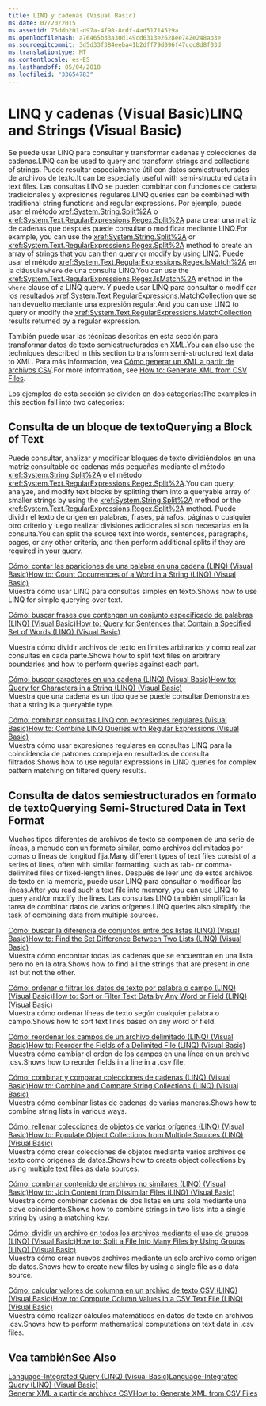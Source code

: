 ```yaml
---
title: LINQ y cadenas (Visual Basic)
ms.date: 07/20/2015
ms.assetid: 75ddb201-d97a-4f98-8cdf-4ad51714529a
ms.openlocfilehash: a76465b33a30d149cd6313e2628ee742e248ab3e
ms.sourcegitcommit: 3d5d33f384eeba41b2dff79d096f47ccc8d8f03d
ms.translationtype: MT
ms.contentlocale: es-ES
ms.lasthandoff: 05/04/2018
ms.locfileid: "33654783"
---
```

# <a name="linq-and-strings-visual-basic"></a><span data-ttu-id="3755f-102">LINQ y cadenas (Visual Basic)</span><span class="sxs-lookup"><span data-stu-id="3755f-102">LINQ and Strings (Visual Basic)</span></span>
<span data-ttu-id="3755f-103">Se puede usar LINQ para consultar y transformar cadenas y colecciones de cadenas.</span><span class="sxs-lookup"><span data-stu-id="3755f-103">LINQ can be used to query and transform strings and collections of strings.</span></span> <span data-ttu-id="3755f-104">Puede resultar especialmente útil con datos semiestructurados de archivos de texto.</span><span class="sxs-lookup"><span data-stu-id="3755f-104">It can be especially useful with semi-structured data in text files.</span></span> <span data-ttu-id="3755f-105">Las consultas LINQ se pueden combinar con funciones de cadena tradicionales y expresiones regulares.</span><span class="sxs-lookup"><span data-stu-id="3755f-105">LINQ queries can be combined with traditional string functions and regular expressions.</span></span> <span data-ttu-id="3755f-106">Por ejemplo, puede usar el método <xref:System.String.Split%2A> o <xref:System.Text.RegularExpressions.Regex.Split%2A> para crear una matriz de cadenas que después puede consultar o modificar mediante LINQ.</span><span class="sxs-lookup"><span data-stu-id="3755f-106">For example, you can use the <xref:System.String.Split%2A> or <xref:System.Text.RegularExpressions.Regex.Split%2A> method to create an array of strings that you can then query or modify by using LINQ.</span></span> <span data-ttu-id="3755f-107">Puede usar el método <xref:System.Text.RegularExpressions.Regex.IsMatch%2A> en la cláusula `where` de una consulta LINQ.</span><span class="sxs-lookup"><span data-stu-id="3755f-107">You can use the <xref:System.Text.RegularExpressions.Regex.IsMatch%2A> method in the `where` clause of a LINQ query.</span></span> <span data-ttu-id="3755f-108">Y puede usar LINQ para consultar o modificar los resultados <xref:System.Text.RegularExpressions.MatchCollection> que se han devuelto mediante una expresión regular.</span><span class="sxs-lookup"><span data-stu-id="3755f-108">And you can use LINQ to query or modify the <xref:System.Text.RegularExpressions.MatchCollection> results returned by a regular expression.</span></span>  
  
 <span data-ttu-id="3755f-109">También puede usar las técnicas descritas en esta sección para transformar datos de texto semiestructurados en XML.</span><span class="sxs-lookup"><span data-stu-id="3755f-109">You can also use the techniques described in this section to transform semi-structured text data to XML.</span></span> <span data-ttu-id="3755f-110">Para más información, vea [Cómo generar un XML a partir de archivos CSV](how-to-generate-xml-from-csv-files.md).</span><span class="sxs-lookup"><span data-stu-id="3755f-110">For more information, see [How to: Generate XML from CSV Files](how-to-generate-xml-from-csv-files.md).</span></span>  
  
 <span data-ttu-id="3755f-111">Los ejemplos de esta sección se dividen en dos categorías:</span><span class="sxs-lookup"><span data-stu-id="3755f-111">The examples in this section fall into two categories:</span></span>  
  
## <a name="querying-a-block-of-text"></a><span data-ttu-id="3755f-112">Consulta de un bloque de texto</span><span class="sxs-lookup"><span data-stu-id="3755f-112">Querying a Block of Text</span></span>  
 <span data-ttu-id="3755f-113">Puede consultar, analizar y modificar bloques de texto dividiéndolos en una matriz consultable de cadenas más pequeñas mediante el método <xref:System.String.Split%2A> o el método <xref:System.Text.RegularExpressions.Regex.Split%2A>.</span><span class="sxs-lookup"><span data-stu-id="3755f-113">You can query, analyze, and modify text blocks by splitting them into a queryable array of smaller strings by using the <xref:System.String.Split%2A> method or the <xref:System.Text.RegularExpressions.Regex.Split%2A> method.</span></span> <span data-ttu-id="3755f-114">Puede dividir el texto de origen en palabras, frases, párrafos, páginas o cualquier otro criterio y luego realizar divisiones adicionales si son necesarias en la consulta.</span><span class="sxs-lookup"><span data-stu-id="3755f-114">You can split the source text into words, sentences, paragraphs, pages, or any other criteria, and then perform additional splits if they are required in your query.</span></span>  
  
 [<span data-ttu-id="3755f-115">Cómo: contar las apariciones de una palabra en una cadena (LINQ) (Visual Basic)</span><span class="sxs-lookup"><span data-stu-id="3755f-115">How to: Count Occurrences of a Word in a String (LINQ) (Visual Basic)</span></span>](how-to-count-occurrences-of-a-word-in-a-string-linq.md)  
 <span data-ttu-id="3755f-116">Muestra cómo usar LINQ para consultas simples en texto.</span><span class="sxs-lookup"><span data-stu-id="3755f-116">Shows how to use LINQ for simple querying over text.</span></span>  
  
 [<span data-ttu-id="3755f-117">Cómo: buscar frases que contengan un conjunto especificado de palabras (LINQ) (Visual Basic)</span><span class="sxs-lookup"><span data-stu-id="3755f-117">How to: Query for Sentences that Contain a Specified Set of Words (LINQ) (Visual Basic)</span></span>](how-to-query-for-sentences-that-contain-a-specified-set-of-words.md)

 <span data-ttu-id="3755f-118">Muestra cómo dividir archivos de texto en límites arbitrarios y cómo realizar consultas en cada parte.</span><span class="sxs-lookup"><span data-stu-id="3755f-118">Shows how to split text files on arbitrary boundaries and how to perform queries against each part.</span></span>  
  
 [<span data-ttu-id="3755f-119">Cómo: buscar caracteres en una cadena (LINQ) (Visual Basic)</span><span class="sxs-lookup"><span data-stu-id="3755f-119">How to: Query for Characters in a String (LINQ) (Visual Basic)</span></span>](how-to-query-for-characters-in-a-string-linq.md)  
 <span data-ttu-id="3755f-120">Muestra que una cadena es un tipo que se puede consultar.</span><span class="sxs-lookup"><span data-stu-id="3755f-120">Demonstrates that a string is a queryable type.</span></span>  
  
 [<span data-ttu-id="3755f-121">Cómo: combinar consultas LINQ con expresiones regulares (Visual Basic)</span><span class="sxs-lookup"><span data-stu-id="3755f-121">How to: Combine LINQ Queries with Regular Expressions (Visual Basic)</span></span>](how-to-combine-linq-queries-with-regular-expressions.md)  
 <span data-ttu-id="3755f-122">Muestra cómo usar expresiones regulares en consultas LINQ para la coincidencia de patrones compleja en resultados de consulta filtrados.</span><span class="sxs-lookup"><span data-stu-id="3755f-122">Shows how to use regular expressions in LINQ queries for complex pattern matching on filtered query results.</span></span>  
  
## <a name="querying-semi-structured-data-in-text-format"></a><span data-ttu-id="3755f-123">Consulta de datos semiestructurados en formato de texto</span><span class="sxs-lookup"><span data-stu-id="3755f-123">Querying Semi-Structured Data in Text Format</span></span>  
 <span data-ttu-id="3755f-124">Muchos tipos diferentes de archivos de texto se componen de una serie de líneas, a menudo con un formato similar, como archivos delimitados por comas o líneas de longitud fija.</span><span class="sxs-lookup"><span data-stu-id="3755f-124">Many different types of text files consist of a series of lines, often with similar formatting, such as tab- or comma-delimited files or fixed-length lines.</span></span> <span data-ttu-id="3755f-125">Después de leer uno de estos archivos de texto en la memoria, puede usar LINQ para consultar o modificar las líneas.</span><span class="sxs-lookup"><span data-stu-id="3755f-125">After you read such a text file into memory, you can use LINQ to query and/or modify the lines.</span></span> <span data-ttu-id="3755f-126">Las consultas LINQ también simplifican la tarea de combinar datos de varios orígenes.</span><span class="sxs-lookup"><span data-stu-id="3755f-126">LINQ queries also simplify the task of combining data from multiple sources.</span></span>  
  
 [<span data-ttu-id="3755f-127">Cómo: buscar la diferencia de conjuntos entre dos listas (LINQ) (Visual Basic)</span><span class="sxs-lookup"><span data-stu-id="3755f-127">How to: Find the Set Difference Between Two Lists (LINQ) (Visual Basic)</span></span>](how-to-find-the-set-difference-between-two-lists-linq.md)  
 <span data-ttu-id="3755f-128">Muestra cómo encontrar todas las cadenas que se encuentran en una lista pero no en la otra.</span><span class="sxs-lookup"><span data-stu-id="3755f-128">Shows how to find all the strings that are present in one list but not the other.</span></span>  
  
 [<span data-ttu-id="3755f-129">Cómo: ordenar o filtrar los datos de texto por palabra o campo (LINQ) (Visual Basic)</span><span class="sxs-lookup"><span data-stu-id="3755f-129">How to: Sort or Filter Text Data by Any Word or Field (LINQ) (Visual Basic)</span></span>](how-to-sort-or-filter-text-data-by-any-word-or-field-linq.md)  
 <span data-ttu-id="3755f-130">Muestra cómo ordenar líneas de texto según cualquier palabra o campo.</span><span class="sxs-lookup"><span data-stu-id="3755f-130">Shows how to sort text lines based on any word or field.</span></span>  
  
 [<span data-ttu-id="3755f-131">Cómo: reordenar los campos de un archivo delimitado (LINQ) (Visual Basic)</span><span class="sxs-lookup"><span data-stu-id="3755f-131">How to: Reorder the Fields of a Delimited File (LINQ) (Visual Basic)</span></span>](how-to-reorder-the-fields-of-a-delimited-file.md)  
 <span data-ttu-id="3755f-132">Muestra cómo cambiar el orden de los campos en una línea en un archivo .csv.</span><span class="sxs-lookup"><span data-stu-id="3755f-132">Shows how to reorder fields in a line in a .csv file.</span></span>  
  
 [<span data-ttu-id="3755f-133">Cómo: combinar y comparar colecciones de cadenas (LINQ) (Visual Basic)</span><span class="sxs-lookup"><span data-stu-id="3755f-133">How to: Combine and Compare String Collections (LINQ) (Visual Basic)</span></span>](how-to-combine-and-compare-string-collections-linq.md)  
 <span data-ttu-id="3755f-134">Muestra cómo combinar listas de cadenas de varias maneras.</span><span class="sxs-lookup"><span data-stu-id="3755f-134">Shows how to combine string lists in various ways.</span></span>  
  
 [<span data-ttu-id="3755f-135">Cómo: rellenar colecciones de objetos de varios orígenes (LINQ) (Visual Basic)</span><span class="sxs-lookup"><span data-stu-id="3755f-135">How to: Populate Object Collections from Multiple Sources (LINQ) (Visual Basic)</span></span>](how-to-populate-object-collections-from-multiple-sources-linq.md)  
 <span data-ttu-id="3755f-136">Muestra cómo crear colecciones de objetos mediante varios archivos de texto como orígenes de datos.</span><span class="sxs-lookup"><span data-stu-id="3755f-136">Shows how to create object collections by using multiple text files as data sources.</span></span>  
  
 [<span data-ttu-id="3755f-137">Cómo: combinar contenido de archivos no similares (LINQ) (Visual Basic)</span><span class="sxs-lookup"><span data-stu-id="3755f-137">How to: Join Content from Dissimilar Files (LINQ) (Visual Basic)</span></span>](how-to-join-content-from-dissimilar-files-linq.md)  
 <span data-ttu-id="3755f-138">Muestra cómo combinar cadenas de dos listas en una sola mediante una clave coincidente.</span><span class="sxs-lookup"><span data-stu-id="3755f-138">Shows how to combine strings in two lists into a single string by using a matching key.</span></span>  
  
 [<span data-ttu-id="3755f-139">Cómo: dividir un archivo en todos los archivos mediante el uso de grupos (LINQ) (Visual Basic)</span><span class="sxs-lookup"><span data-stu-id="3755f-139">How to: Split a File Into Many Files by Using Groups (LINQ) (Visual Basic)</span></span>](how-to-split-a-file-into-many-files-by-using-groups-linq.md)  
 <span data-ttu-id="3755f-140">Muestra cómo crear nuevos archivos mediante un solo archivo como origen de datos.</span><span class="sxs-lookup"><span data-stu-id="3755f-140">Shows how to create new files by using a single file as a data source.</span></span>  
  
 [<span data-ttu-id="3755f-141">Cómo: calcular valores de columna en un archivo de texto CSV (LINQ) (Visual Basic)</span><span class="sxs-lookup"><span data-stu-id="3755f-141">How to: Compute Column Values in a CSV Text File (LINQ) (Visual Basic)</span></span>](how-to-compute-column-values-in-a-csv-text-file-linq.md)  
 <span data-ttu-id="3755f-142">Muestra cómo realizar cálculos matemáticos en datos de texto en archivos .csv.</span><span class="sxs-lookup"><span data-stu-id="3755f-142">Shows how to perform mathematical computations on text data in .csv files.</span></span>  
  
## <a name="see-also"></a><span data-ttu-id="3755f-143">Vea también</span><span class="sxs-lookup"><span data-stu-id="3755f-143">See Also</span></span>  
 [<span data-ttu-id="3755f-144">Language-Integrated Query (LINQ) (Visual Basic)</span><span class="sxs-lookup"><span data-stu-id="3755f-144">Language-Integrated Query (LINQ) (Visual Basic)</span></span>](index.md)  
 [<span data-ttu-id="3755f-145">Generar XML a partir de archivos CSV</span><span class="sxs-lookup"><span data-stu-id="3755f-145">How to: Generate XML from CSV Files</span></span>](how-to-generate-xml-from-csv-files.md)
